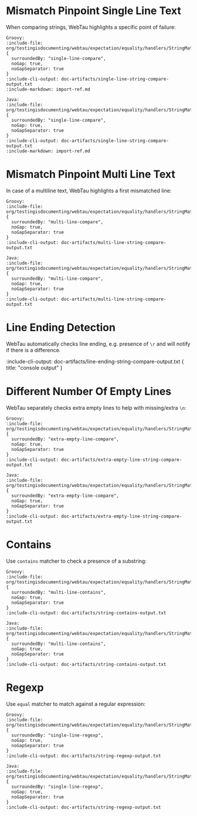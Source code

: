 # Mismatch Pinpoint Single Line Text

When comparing strings, WebTau highlights a specific point of failure:

```tabs
Groovy:
:include-file: org/testingisdocumenting/webtau/expectation/equality/handlers/StringMatchersGroovyExamplesTest.groovy {
  surroundedBy: "single-line-compare",
  noGap: true,
  noGapSeparator: true
}
:include-cli-output: doc-artifacts/single-line-string-compare-output.txt 
:include-markdown: import-ref.md

Java:
:include-file: org/testingisdocumenting/webtau/expectation/equality/handlers/StringMatchersJavaExamplesTest.java {
  surroundedBy: "single-line-compare",
  noGap: true,
  noGapSeparator: true
}
:include-cli-output: doc-artifacts/single-line-string-compare-output.txt 
:include-markdown: import-ref.md
```


# Mismatch Pinpoint Multi Line Text

In case of a multiline text, WebTau highlights a first mismatched line:

```tabs
Groovy:
:include-file: org/testingisdocumenting/webtau/expectation/equality/handlers/StringMatchersGroovyExamplesTest.groovy {
  surroundedBy: "multi-line-compare",
  noGap: true,
  noGapSeparator: true
}
:include-cli-output: doc-artifacts/multi-line-string-compare-output.txt 

Java:
:include-file: org/testingisdocumenting/webtau/expectation/equality/handlers/StringMatchersJavaExamplesTest.java {
  surroundedBy: "multi-line-compare",
  noGap: true,
  noGapSeparator: true
}
:include-cli-output: doc-artifacts/multi-line-string-compare-output.txt 
```

# Line Ending Detection

WebTau automatically checks line ending, e.g. presence of `\r` and will notify if there is a difference.

:include-cli-output: doc-artifacts/line-ending-string-compare-output.txt {
  title: "console output"
}

# Different Number Of Empty Lines

WebTau separately checks extra empty lines to help with missing/extra `\n`:

```tabs
Groovy:
:include-file: org/testingisdocumenting/webtau/expectation/equality/handlers/StringMatchersGroovyExamplesTest.groovy {
  surroundedBy: "extra-empty-line-compare",
  noGap: true,
  noGapSeparator: true
}
:include-cli-output: doc-artifacts/extra-empty-line-string-compare-output.txt 

Java:
:include-file: org/testingisdocumenting/webtau/expectation/equality/handlers/StringMatchersJavaExamplesTest.java {
  surroundedBy: "extra-empty-line-compare",
  noGap: true,
  noGapSeparator: true
}
:include-cli-output: doc-artifacts/extra-empty-line-string-compare-output.txt 
```

# Contains

Use `contains` matcher to check a presence of a substring:

```tabs
Groovy:
:include-file: org/testingisdocumenting/webtau/expectation/equality/handlers/StringMatchersGroovyExamplesTest.groovy {
  surroundedBy: "multi-line-contains",
  noGap: true,
  noGapSeparator: true
}
:include-cli-output: doc-artifacts/string-contains-output.txt 

Java:
:include-file: org/testingisdocumenting/webtau/expectation/equality/handlers/StringMatchersJavaExamplesTest.java {
  surroundedBy: "multi-line-contains",
  noGap: true,
  noGapSeparator: true
}
:include-cli-output: doc-artifacts/string-contains-output.txt 
```

# Regexp

Use `equal` matcher to match against a regular expression:

```tabs
Groovy:
:include-file: org/testingisdocumenting/webtau/expectation/equality/handlers/StringMatchersGroovyExamplesTest.groovy {
  surroundedBy: "single-line-regexp",
  noGap: true,
  noGapSeparator: true
}
:include-cli-output: doc-artifacts/string-regexp-output.txt 

Java:
:include-file: org/testingisdocumenting/webtau/expectation/equality/handlers/StringMatchersJavaExamplesTest.java {
  surroundedBy: "single-line-regexp",
  noGap: true,
  noGapSeparator: true
}
:include-cli-output: doc-artifacts/string-regexp-output.txt 
```





